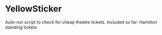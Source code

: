 # YellowSticker
Auto-run script to check for cheap theatre tickets. Included so far: Hamilton standing tickets
